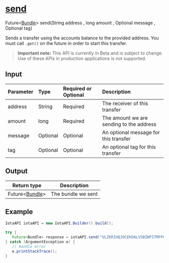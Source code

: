 
# [send](https://github.com/iotaledger/iota-java/blob/master/jota/src/main/java/org/iota/jota/IotaAccount.java#L362)
 Future<[Bundle](https://github.com/iotaledger/iota-java/blob/master/jota/src/main/java/org/iota/jota/model/Bundle.java)> send(String address , long amount , Optional<String> message , Optional<String> tag)

Sends a transfer using the accounts balance to the provided address. You must call `.get()` on the future in order to start this transfer.
> **Important note:** This API is currently in Beta and is subject to change. Use of these APIs in production applications is not supported.

## Input
| Parameter       | Type | Required or Optional | Description |
|:---------------|:--------|:--------| :--------|
| address | String | Required | The receiver of this transfer |
| amount | long | Required | The amount we are sending to the address |
| message | Optional<String> | Optional | An optional message for this transfer |
| tag | Optional<String> | Optional | An optional tag for this transfer |
    
## Output
| Return type | Description |
|--|--|
| Future<[Bundle](https://github.com/iotaledger/iota-java/blob/master/jota/src/main/java/org/iota/jota/model/Bundle.java)>  | The bundle we sent |



 ## Example
 
 ```Java
 IotaAPI iotaAPI = new IotaAPI.Builder().build();

try { 
    Future<Bundle> response = iotaAPI.send("ULZKRIHQJOCEKOALVSBZWPITMFPQBEOIQEEEX9YSCNIKRMJQZMRCRTXVNVLNBACXSBZKBNV9Q9YTNVIDR", "amount", ["LFBYDTLR9IDKDP9PT9MQISLPINAWSNCIYKNENBBZRYRDQWQZGEXFWAQKTPEQRHTUNSHLMEOJRX9FIQLVI", "PHCPPRKSOPQXZRHVRSKTCUUAWDXTIDDEGDHNBKVLZUQROZZJLFUY9JDYIEMUQAWOGITRJWPRUICD9XHZH"], ["ZTBOIUJHGRMWIZNFEB9WIWHSVE9QTNUIV9SWCCZSIANVTHHNQMAWKHPJATVHXVIMGISUFQKCFYIOUJNAU", "OEOWFNQPBJVDOUAOGRMORHLORZFWXINOSKBHUZEAQVUROOTVUHSWDFMYYL9WIAGNXQWXWCYVFEYBHKFDJ"]);
} catch (ArgumentException e) { 
    // Handle error
    e.printStackTrace(); 
}
 ```
